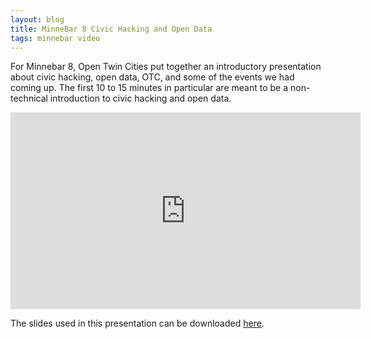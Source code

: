 ```yaml
---
layout: blog
title: MinneBar 8 Civic Hacking and Open Data 
tags: minnebar video
---
```


For Minnebar 8, Open Twin Cities put together an introductory presentation
about civic hacking, open data, OTC, and some of the events we had coming up.
The first 10 to 15 minutes in particular are meant to be a non-technical
introduction to civic hacking and open data.

<iframe width="560" height="315" src="http://www.youtube.com/embed/4XPj6DR5Zl8" frameborder="0">  </iframe>

The slides used in this presentation can be downloaded 
[here](/files/civic_hacking_and_open_data.pptx).
